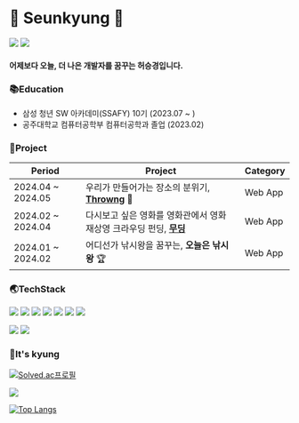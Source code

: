 # 🐬 Seunkyung 🐬
<img src="https://img.shields.io/badge/Portpolio-006600?style=for-the-badge&logo=undertale&logoColor=white"> <img src="https://img.shields.io/badge/tistory-000000?style=for-the-badge&logo=tistory&logoColor=white"> 

#### 어제보다 오늘, 더 나은 개발자를 꿈꾸는 허승경입니다.


### 📚Education
- 삼성 청년 SW 아카데미(SSAFY) 10기 (2023.07 ~ )
- 공주대학교 컴퓨터공학부 컴퓨터공학과 졸업 (2023.02)

### 💙Project
|Period|Project|Category|
|------|---|---|
|2024.04 ~ 2024.05|우리가 만들어가는 장소의 분위기, [**Throwng**](https://github.com/skyungg/throwng) 🥈|Web App|
|2024.02 ~ 2024.04|다시보고 싶은 영화를 영화관에서 영화 재상영 크라우딩 펀딩, [**무딩**](https://github.com/skyungg/mooding) |Web App|
|2024.01 ~ 2024.02|어디선가 낚시왕을 꿈꾸는, **오늘은 낚시왕** 🏆|Web App|



### 🌏TechStack
<img src="https://img.shields.io/badge/springboot-6DB33F?style=for-the-badge&logo=springboot&logoColor=white"> <img src="https://img.shields.io/badge/JPA-59666C?style=for-the-badge&logo=hibernate&logoColor=white"> <img src="https://img.shields.io/badge/JAVA-007396?style=for-the-badge&logo=java&logoColor=white"> <img src="https://img.shields.io/badge/JSP-ffd400?style=for-the-badge&logo=JSP&logoColor=white"> <img src="https://img.shields.io/badge/mysql-4479A1?style=for-the-badge&logo=mysql&logoColor=white"> <img src="https://img.shields.io/badge/python-3776AB?style=for-the-badge&logo=python&logoColor=white"> <img src="https://img.shields.io/badge/vue.js-4FC08D?style=for-the-badge&logo=vue.js&logoColor=white">

<img src="https://img.shields.io/badge/github-181717?style=for-the-badge&logo=github&logoColor=white"> <img src="https://img.shields.io/badge/jira-0052CC?style=for-the-badge&logo=jira&logoColor=white">   


### 💎It's kyung
[![Solved.ac프로필](http://mazassumnida.wtf/api/generate_badge?boj=mycolor)](https://solved.ac/mycolor)

<img src="https://github-readme-stats.vercel.app/api?username=skyungg&show_icons=true&theme=vue">

[![Top Langs](https://github-readme-stats.vercel.app/api/top-langs/?username=skyungg)](https://github.com/anuraghazra/github-readme-stats)
